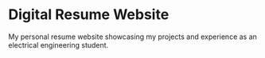 # Digital Resume Website

My personal resume website showcasing my projects and experience as an electrical engineering student.
